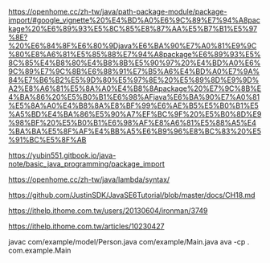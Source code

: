 https://openhome.cc/zh-tw/java/path-package-module/package-import/#google_vignette%20%E4%BD%A0%E6%9C%89%E7%94%A8package%20%E6%89%93%E5%8C%85%E8%87%AA%E5%B7%B1%E5%97%8E?%20%E6%84%8F%E6%80%9Djava%E6%BA%90%E7%A0%81%E9%9C%80%E8%A6%81%E5%85%88%E7%94%A8package%E6%89%93%E5%8C%85%E4%B8%80%E4%B8%8B%E5%90%97%20%E4%BD%A0%E6%9C%89%E7%9C%8B%E6%88%91%E7%B5%A6%E4%BD%A0%E7%9A%84%E7%B6%B2%E5%9D%80%E5%97%8E%20%E5%89%8D%E9%9D%A2%E8%A6%81%E5%8A%A0%E4%B8%8Apackage%20%E7%9C%8B%E4%BA%86%20%E5%B0%B1%E6%98%AFjava%E6%BA%90%E7%A0%81%E5%8A%A0%E4%B8%8A%E8%BF%99%E6%AE%B5%E5%B0%B1%E5%A5%BD%E4%BA%86%E5%90%A7%EF%BC%9F%20%E5%B0%8D%E9%98%BF%20%E5%B0%B1%E6%98%AF%E8%A6%81%E5%88%A5%E4%BA%BA%E5%8F%AF%E4%BB%A5%E6%B9%96%E8%BC%83%20%E5%91%BC%E5%8F%AB


https://yubin551.gitbook.io/java-note/basic_java_programming/package_import

https://openhome.cc/zh-tw/java/lambda/syntax/

https://github.com/JustinSDK/JavaSE6Tutorial/blob/master/docs/CH18.md


https://ithelp.ithome.com.tw/users/20130604/ironman/3749

https://ithelp.ithome.com.tw/articles/10230427



javac com/example/model/Person.java com/example/Main.java
ava -cp . com.example.Main